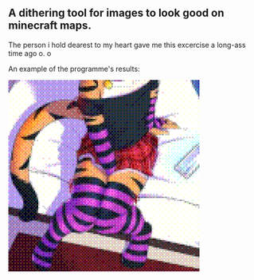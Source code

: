 ## A dithering tool for images to look good on minecraft maps.

The person i hold dearest to my heart gave me this excercise a long-ass time ago o. o

An example of the programme's results:

<img width="384" height="384" style="image-rendering: pixelated; image-rendering: crisp-edges;"  src="./img/output.png">